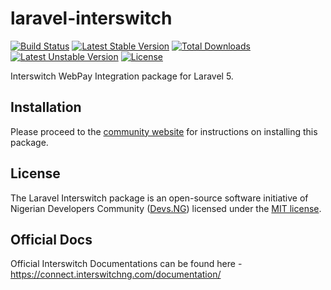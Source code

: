 # laravel-interswitch

[![Build Status](https://travis-ci.org/DevsNG/laravel-interswitch.svg?branch=master)](https://travis-ci.org/DevsNG/laravel-interswitch)
[![Latest Stable Version](https://poser.pugx.org/DevsNG/laravel-interswitch/v/stable)](https://packagist.org/packages/devsng/laravel-interswitch)
[![Total Downloads](https://poser.pugx.org/DevsNG/laravel-interswitch/downloads)](https://packagist.org/packages/devsng/laravel-interswitch)
[![Latest Unstable Version](https://poser.pugx.org/DevsNG/laravel-interswitch/v/unstable)](https://packagist.org/packages/devsng/laravel-interswitch)
[![License](https://poser.pugx.org/DevsNG/laravel-interswitch/license)](https://packagist.org/packages/devsng/laravel-interswitch)


Interswitch WebPay Integration package for Laravel 5.


## Installation

Please proceed to the [community website](https://community.devs.ng/) for instructions on installing this package.

## License

The Laravel Interswitch package is an open-source software initiative of Nigerian Developers Community ([Devs.NG](http://devs.ng)) licensed under the [MIT license](http://opensource.org/licenses/MIT).

## Official Docs

Official Interswitch Documentations can be found here - https://connect.interswitchng.com/documentation/

